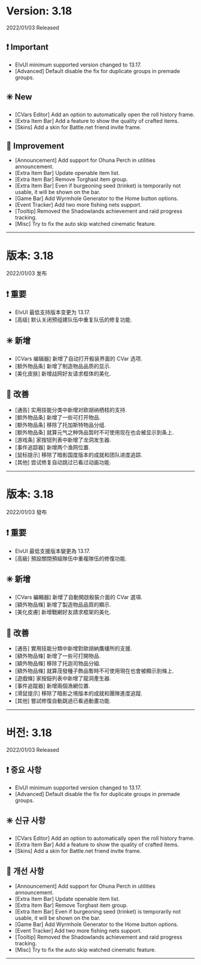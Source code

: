 # Version: 3.18
2022/01/03 Released
## ❗ Important
- ElvUI minimum supported version changed to 13.17.
- [Advanced] Default disable the fix for duplicate groups in premade groups.
## ✳️ New
- [CVars Editor] Add an option to automatically open the roll history frame.
- [Extra Item Bar] Add a feature to show the quality of crafted items.
- [Skins] Add a skin for Battle.net friend invite frame.
## 💪 Improvement
- [Announcement] Add support for Ohuna Perch in utilities announcement.
- [Extra Item Bar] Update openable item list.
- [Extra Item Bar] Remove Torghast item group.
- [Extra Item Bar] Even if burgeoning seed (trinket) is temporarily not usable, it will be shown on the bar.
- [Game Bar] Add Wyrmhole Generator to the Home button options.
- [Event Tracker] Add two more fishing nets support.
- [Tooltip] Removed the Shadowlands achievement and raid progress tracking.
- [Misc] Try to fix the auto skip watched cinematic feature.

------
# 版本: 3.18
2022/01/03 发布
## ❗ 重要
- ElvUI 最低支持版本变更为 13.17.
- [高级] 默认关闭预组建队伍中重复队伍的修复功能.
## ✳️ 新增
- [CVars 编辑器] 新增了自动打开骰装界面的 CVar 选项.
- [额外物品条] 新增了制造物品品质的显示.
- [美化皮肤] 新增战网好友请求框体的美化.
## 💪 改善
- [通告] 实用技能分类中新增对欧胡纳栖枝的支持.
- [额外物品条] 新增了一些可打开物品.
- [额外物品条] 移除了托加斯特物品分组.
- [额外物品条] 就算元气之种饰品暂时不可使用现在也会被显示到条上.
- [游戏条] 家按钮列表中新增了龙洞发生器.
- [事件追踪器] 新增两个渔网位置.
- [鼠标提示] 移除了暗影国度版本的成就和团队进度追踪.
- [其他] 尝试修复自动跳过已看过动画功能.

------
# 版本: 3.18
2022/01/03 發布
## ❗ 重要
- ElvUI 最低支援版本變更為 13.17.
- [高級] 預設關閉預組隊伍中重複隊伍的修復功能.
## ✳️ 新增
- [CVars 編輯器] 新增了自動開啟骰裝介面的 CVar 選項.
- [額外物品條] 新增了製造物品品質的顯示.
- [美化皮膚] 新增戰網好友請求框架的美化.
## 💪 改善
- [通告] 實用技能分類中新增對歐胡納鷹棲所的支援.
- [額外物品條] 新增了一些可打開物品.
- [額外物品條] 移除了托迦司物品分組.
- [額外物品條] 就算茂發種子飾品暫時不可使用現在也會被顯示到條上.
- [遊戲條] 家按鈕列表中新增了龍洞產生器.
- [事件追蹤器] 新增兩個漁網位置.
- [滑鼠提示] 移除了暗影之境版本的成就和團隊進度追蹤.
- [其他] 嘗試修復自動跳過已看過動畫功能.

------
# 버전: 3.18
2022/01/03 Released
## ❗ 중요 사항
- ElvUI minimum supported version changed to 13.17.
- [Advanced] Default disable the fix for duplicate groups in premade groups.
## ✳️ 신규 사항
- [CVars Editor] Add an option to automatically open the roll history frame.
- [Extra Item Bar] Add a feature to show the quality of crafted items.
- [Skins] Add a skin for Battle.net friend invite frame.
## 💪 개선 사항
- [Announcement] Add support for Ohuna Perch in utilities announcement.
- [Extra Item Bar] Update openable item list.
- [Extra Item Bar] Remove Torghast item group.
- [Extra Item Bar] Even if burgeoning seed (trinket) is temporarily not usable, it will be shown on the bar.
- [Game Bar] Add Wyrmhole Generator to the Home button options.
- [Event Tracker] Add two more fishing nets support.
- [Tooltip] Removed the Shadowlands achievement and raid progress tracking.
- [Misc] Try to fix the auto skip watched cinematic feature.

------
